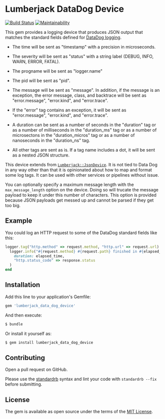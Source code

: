 # Lumberjack DataDog Device

[![Build Status](https://travis-ci.org/bdurand/lumberjack_data_dog_device.svg?branch=master)](https://travis-ci.org/bdurand/lumberjack_data_dog_device)
[![Maintainability](https://api.codeclimate.com/v1/badges/372103b5d762c765a16e/maintainability)](https://codeclimate.com/github/bdurand/lumberjack_data_dog_device/maintainability)

This gem provides a logging device that produces JSON output that matches the standard fields defined for [DataDog logging](https://docs.datadoghq.com/logs/processing/attributes_naming_convention/).

* The time will be sent as "timestamp" with a precision in microseconds.

* The severity will be sent as "status" with a string label (DEBUG, INFO, WARN, ERROR, FATAL).

* The progname will be sent as "logger.name"

* The pid will be sent as "pid".

* The message will be sent as "message". In addition, if the message is an exception, the error message, class, and backtrace will be sent as "error.message", "error.kind", and "error.trace".

* If the "error" tag contains an exception, it will be sent as "error.message", "error.kind", and "error.trace".

* A duration can be sent as a number of seconds in the "duration" tag or as a number of milliseconds in the "duration_ms" tag or as a number of microsectons in the "duration_micros" tag or as a number of nanoseconds in the "duration_ns" tag.

* All other tags are sent as is. If a tag name includes a dot, it will be sent as a nested JSON structure.

This device extends from [`Lumberjack::JsonDevice`](). It is not tied to Data Dog in any way other than that it is opinionated about how to map and format some log tags. It can be used with other services or pipelines without issue.

You can optionally specify a maximum message length with the `max_message_length` option on the device. Doing so will trucate the message payload to keep it under this number of characters. This option is provided because JSON payloads get messed up and cannot be parsed if they get too big.

## Example

You could log an HTTP request to some of the DataDog standard fields like this:

```ruby
logger.tag("http.method" => request.method, "http.url" => request.url) do
  logger.info("#{request.method} #{request.path} finished in #{elapsed_time} seconds",
    duration: elapsed_time,
    "http.status_code" => response.status
  )
end
```

## Installation

Add this line to your application's Gemfile:

```ruby
gem 'lumberjack_data_dog_device'
```

And then execute:
```bash
$ bundle
```

Or install it yourself as:
```bash
$ gem install lumberjack_data_dog_device
```

## Contributing

Open a pull request on GitHub.

Please use the [standardrb](https://github.com/testdouble/standard) syntax and lint your code with `standardrb --fix` before submitting.

## License

The gem is available as open source under the terms of the [MIT License](https://opensource.org/licenses/MIT).
